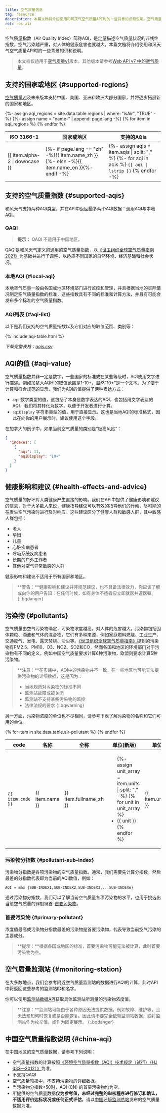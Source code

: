 ```yaml
---
title: 空气质量信息
tag: resource
description: 本篇文档将介绍使用和风天气空气质量API时的一些背景知识和说明。空气质量指数（Air Quality Index）简称AQI，是定量描述空气质量状况的非线性指数，空气污染越严重，对人体的健康危害也就越大。
ref: res-air
---
```


空气质量指数（Air Quality Index）简称AQI，是定量描述空气质量状况的非线性指数，空气污染越严重，对人体的健康危害也就越大。本篇文档将介绍使用和风天气空气质量API时的一些背景知识和说明。

> 本文档仅适用于[空气质量v1](/docs/api/air-quality/)版本，其他版本请参考[Web API v7 中的空气质量](/docs/api/air/)。

## 支持的国家或地区 {#supported-regions}

[空气质量v1](/docs/api/air-quality/)及未来版本支持中国、美国、亚洲和欧洲大部分国家，并将逐步拓展新的国家和地区。

<table>
  <thead>
    <tr>
      <th>ISO 3166-1</th>
      <th>国家或地区</th>
      <th>支持的AQIs</th>
    </tr>
  </thead>
  <tbody>
  {%- assign aqi_regions = site.data.table.regions | where: "isAir", "TRUE" -%}
  {%- assign name = "name-" | append: page.lang -%}
  {% for item in aqi_regions %}
    <tr>
      <td>{{ item.alpha-2 | downcase  }}</td>
      <td>{%- if page.lang == "zh" -%}{{ item.name_zh  }}{%- else -%}{{ item.name_en  }}{%- endif -%}</td>
      <td>
        {%- assign aqis = item.aqis | split: "," %}
        {%- for aqi in aqis %}
        <code>{{ aqi | lstrip }}</code>
        {% endfor -%}
      </td>
    </tr>
  {% endfor %}  
  </tbody>
</table>

## 支持的空气质量指数 {#supported-aqis}

和风天气支持两种AQI类型，并在API中返回最多两个AQI数据：通用AQI与本地AQI。

### QAQI

> **提示：** QAQI 不适用于中国地区。

QAQI是和风天气定义的通用的空气质量指数，以[《世卫组织全球空气质量指南 2021》](https://www.who.int/news-room/feature-stories/detail/what-are-the-who-air-quality-guidelines)为基础并进行了调整，以适应不同国家的自然环境、经济基础和社会状况。

### 本地AQI {#local-aqi}

本地空气质量一般由各国或地区环境部门进行监控和管理，并且根据当地的实际情况制定空气质量指数的标准，这些指数具有不同的标准和计算方法，并且有可能会发布多个标准的空气质量指数。

### AQI列表 {#aqi-list}

以下是我们支持的空气质量指数以及它们对应的取值范围、类别等：

{% include aqi-table.html %}

*下载完整表格：[aqis.csv](https://raw.githubusercontent.com/qwd/dev-site/master/_data/table/aqis.csv)*

## AQI的值 {#aqi-value}

空气质量指数并非一定是数字，一些国家的标准或在某些等级时，AQI使用文字进行描述。例如加拿大AQHI的取值范围是1-10+，显然“10+”是一个文本。为了便于计算和符合规范的显示，我们为AQI的值提供了两种表达方式：

* `aqi` 数字类型的值，这包括了本身是数字表达的AQI，也包括用文字表达的AQI，我们将其转化为数字，以便于开发者进行计算。
* `aqiDisplay` 字符串类型的值，用于直接显示。这也是当地AQI的标准格式，因此在向你的用户展示时，建议使用这个字段。

在加拿大的例子中，如果当前空气质量的类别是“极高风险”：

```json
{
  "indexes": [
    {
      "aqi": 11,
      "aqiDisplay": "10+"
    }
  ]
}
```

## 健康影响和建议 {#health-effects-and-advice}

空气质量的好坏对人类健康产生直接的影响。我们在API中提供了健康影响和建议的信息，对于大多数人来说，健康指导建议可以有效的指导他们的行动，尽可能的在发生空气污染时进行及时响应。这些建议区分了健康人群和敏感人群，其中敏感人群包括：

* 老人
* 孕妇
* 儿童
* 心脏疾病患者
* 呼吸系统疾病患者
* 长期的户外工作者
* 其他对空气异常敏感的人群

健康影响和建议不适用于所有国家和地区。

> **警告：**健康影响和建议并非规范建议，也不具备法律效力，你应该了解或向你的用户告知：在任何时候，如有身体不适者应立即就医并遵医嘱。
{:.bqdanger}

## 污染物 {#pollutants}

空气质量由空气污染物确定，污染物浓度越高，对人体的危害越大。污染物包括固体颗粒、滴液和气体的混合物，它们有多种来源，例如家庭燃料燃烧、工业生产、交通废气、发电、露天焚烧、沙尘等。[《世卫组织全球空气质量指南》](https://www.who.int/news-room/feature-stories/detail/what-are-the-who-air-quality-guidelines)提到的污染物有PM2.5、PM10、O3、NO2、SO2和CO，然而各国和地区的环境部门对于污染物有不同的定义，例如中国空气质量要求计算6种污染物，欧盟则要求计算5种污染物。

> **注意：**在实践中，AQI中的污染物并不一致，在一些地区也可能无法提供污染物的详细数据，这是因为：
>
> - 当地规范对污染物的标准不同
> - 监测站故障或被关闭
> - 监测站不支持某些污染物的监控
> - 法律法规的要求
{:.bqwarning}

另一方面，污染物浓度的单位也不尽相同，请参考下表了解污染物的名称和它们可用的单位。

<table>
  <thead>
    <tr>
      <th>code</th>
      <th>名称</th>
      <th>全称</th>
      <th>单位(新版)</th>
      <th>单位(旧版)</th>
    </tr>
  </thead>
  <tbody>
  {% for item in site.data.table.air-pollutant %}
    <tr>
      <td><code>{{ item.code  }}</code></td>
      <td>{{ item.name  }}</td>
      <td>{{ item.fullname_zh }}</td>
      <td>
        <ul class="clear-list">
        {%- assign unit_array = item.units | split: "," -%}
        {% for unit in unit_array %}
            <li>{{ unit }}</li>
        {% endfor %}
        </ul>
      </td>
      <td>{{ item.units_apiv7  }}</td>
    </tr>
  {% endfor %}  
  </tbody>
</table>

### 污染物分指数 {#pollutant-sub-index}

污染物分指数是各项污染物的空气质量指数。通常，我们需要先计算分指数，然后最差的分指数代表即为当前的AQI数值，例如：

```
AQI = max {SUB-INDEX1,SUB-INDEX2,SUB-INDEX3,...SUB-INDEXn}
```

通过污染物分指数，我们可以了解当前空气质量各项污染物的水平，也用于挑选出当前空气质量的罪魁祸首-[首要污染物](#primary-pollutant)。

### 首要污染物 {#primary-pollutant}

浓度值最高或污染物分指数最差的污染物是首要污染物，代表导致当前空气污染的主要成分。

> **提示：**根据各国或地区的标准，首要污染物可能无法被计算，此时首要污染物为空。

## 空气质量监测站 {#monitoring-station}

在大多数地点，我们会参考附近空气质量监测站的数据进行AQI的计算，此时API中将返回这些参考的监测站ID和名字。

你可以使用[监测站数据API](/docs/api/air-quality/air-station/)获取具体监测站所测量的污染物浓度值。

> **注意：**监测站可能由于各种原因无法提供数据，例如故障、维护等，且无法预知何时恢复或是否能恢复。因此请不要完全依赖监测站数据，或将监测站作为枚举值，或作为固定展示。
{:.bqdanger}

## 中国空气质量指数说明 {#china-aqi}

在中国地区的空气质量数据，请参考下列说明：

- 空气质量指数的计算按照[《环境空气质量指数（AQI）技术规定（试行）（HJ 633—2012）》](https://www.mee.gov.cn/ywgz/fgbz/bz/bzwb/jcffbz/201203/t20120302_224166.shtml)为准。
- 不支持QAQI
- 空气质量预报中，不支持污染物的详细数据。
- 当污染物分指数<50时，AQI (CN) 的首要污染物均为空。
- 所提供的空气质量数据**仅为参考值，未经过完整的审核程序进行修订和确认，不适用评价达标状况或任何正式评估**。请以[中国环境监测总站](https://www.cnemc.cn)发布的空气质量数据为准。